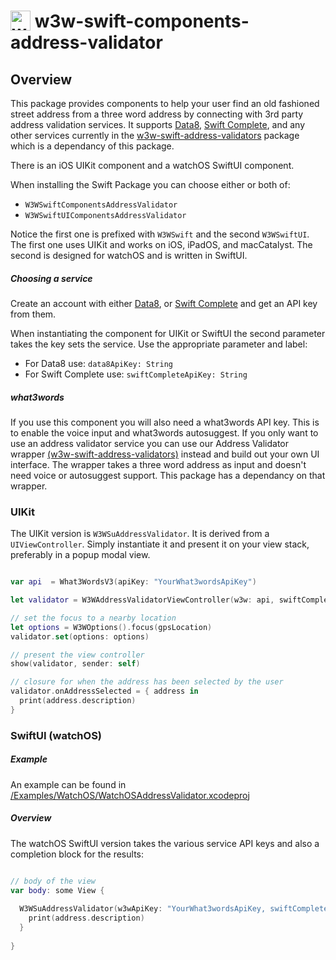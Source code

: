 # <img valign='top' src="https://what3words.com/assets/images/w3w_square_red.png" width="32" height="32" alt="what3words">&nbsp;w3w-swift-components-address-validator

Overview
--------

This package provides components to help your user find an old fashioned street address from a three word address by connecting with 3rd party address validation services.  It supports <!--- [Loqate](https://www.loqate.com/), ---> [Data8](https://www.data-8.co.uk), [Swift Complete](https://www.swiftcomplete.com), and any other services currently in the [w3w-swift-address-validators](https://github.com/what3words/w3w-swift-address-validators) package which is a dependancy of this package.

There is an iOS UIKit component and a watchOS SwiftUI component.

When installing the Swift Package you can choose either or both of:

* `W3WSwiftComponentsAddressValidator`
* `W3WSwiftUIComponentsAddressValidator`

Notice the first one is prefixed with `W3WSwift` and the second `W3WSwiftUI`.  The first one uses UIKit and works on iOS, iPadOS, and macCatalyst.  The second is designed for watchOS and is written in SwiftUI.

##### Choosing a service

Create an account with either <!--- [Loqate](https://www.loqate.com/), ---> [Data8](https://www.data-8.co.uk), or [Swift Complete](https://www.swiftcomplete.com) and get an API key from them.

When instantiating the component for UIKit or SwiftUI the second parameter takes the key sets the service.  Use the appropriate parameter and label:

* For Data8 use: `data8ApiKey: String`
* For Swift Complete use: `swiftCompleteApiKey: String`
<!--- * For Loqate use: `loqateApiKey: String` --->

##### what3words

If you use this component you will also need a what3words API key.  This is to enable the voice input and what3words autosuggest.  If you only want to use an address validator service you can use our Address Validator wrapper [(w3w-swift-address-validators)](https://github.com/what3words/w3w-swift-address-validators) instead and build out your own UI interface.  The wrapper takes a three word address as input and doesn't need voice or autosuggest support.  This package has a dependancy on that wrapper.

### UIKit

The UIKit version is `W3WSuAddressValidator`. It is derived from a `UIViewController`.  Simply instantiate it and present it on your view stack, preferably in a popup modal view.

```Swift

var api  = What3WordsV3(apiKey: "YourWhat3wordsApiKey")

let validator = W3WAddressValidatorViewController(w3w: api, swiftCompleteApiKey: "yourSwiftCompleteApiKey")

// set the focus to a nearby location
let options = W3WOptions().focus(gpsLocation)
validator.set(options: options)

// present the view controller
show(validator, sender: self)

// closure for when the address has been selected by the user
validator.onAddressSelected = { address in
  print(address.description)
}

```

### SwiftUI (watchOS)

##### Example

An example can be found in [/Examples/WatchOS/WatchOSAddressValidator.xcodeproj](Examples/WatchOS/WatchOSAddressValidator.xcodeproj)

##### Overview

The watchOS SwiftUI version takes the various service API keys and also a completion block for the results:

```Swift

// body of the view
var body: some View {
  
  W3WSuAddressValidator(w3wApiKey: "YourWhat3wordsApiKey, swiftCompleteApiKey: "yourSwiftCompleteApiKey", coordinates: location) { address in
    print(address.description)
  }
  
}

```

